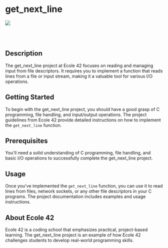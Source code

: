 # get_next_line
<img src= "https://github.com/semereab-merry/semereab-merry/assets/59441158/05e2ae47-62bb-4bb0-a294-078f31b6cf4a" >

<br></br>

## Description

The get_next_line project at Ecole 42 focuses on reading and managing input from file descriptors. It requires you to implement a function that reads lines from a file or input stream, making it a valuable tool for various I/O operations.

## Getting Started

To begin with the get_next_line project, you should have a good grasp of C programming, file handling, and input/output operations. The project guidelines from Ecole 42 provide detailed instructions on how to implement the `get_next_line` function.

## Prerequisites

You'll need a solid understanding of C programming, file handling, and basic I/O operations to successfully complete the get_next_line project.

## Usage

Once you've implemented the `get_next_line` function, you can use it to read lines from files, network sockets, or any other file descriptors in your C programs. The project documentation includes examples and usage instructions.

## About Ecole 42

Ecole 42 is a coding school that emphasizes practical, project-based learning. The get_next_line project is an example of how Ecole 42 challenges students to develop real-world programming skills.
